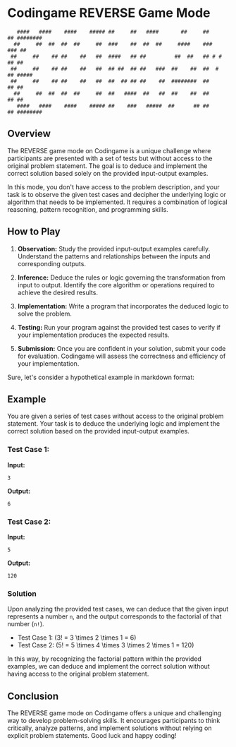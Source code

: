 # Codingame REVERSE Game Mode

```
   ####   ####    ####    ##### ##     ##   ####       ##     ##     ## ########
  ##     ##  ##  ##  ##     ##  ###    ##  ##  ##     ####    ###   ### ##
 ##     ##    ## ##    ##   ##  ####   ## ##         ##  ##   ## # # ## ##
 ##     ##    ## ##    ##   ##  ## ##  ## ##   ###  ##    ##  ##  #  ## #####
 ##     ##    ## ##    ##   ##  ##  ## ## ##    ##  ########  ##     ## ##
  ##     ##  ##  ##  ##     ##  ##   ####  ##   ##  ##    ##  ##     ## ##
   ####   ####    ####    ##### ##    ###   #####  ##      ## ##     ## ########
```

## Overview

The REVERSE game mode on Codingame is a unique challenge where participants are presented with a set of tests but without access to the original problem statement. The goal is to deduce and implement the correct solution based solely on the provided input-output examples.

In this mode, you don't have access to the problem description, and your task is to observe the given test cases and decipher the underlying logic or algorithm that needs to be implemented. It requires a combination of logical reasoning, pattern recognition, and programming skills.

## How to Play

1. **Observation:** Study the provided input-output examples carefully. Understand the patterns and relationships between the inputs and corresponding outputs.

2. **Inference:** Deduce the rules or logic governing the transformation from input to output. Identify the core algorithm or operations required to achieve the desired results.

3. **Implementation:** Write a program that incorporates the deduced logic to solve the problem.

4. **Testing:** Run your program against the provided test cases to verify if your implementation produces the expected results.

5. **Submission:** Once you are confident in your solution, submit your code for evaluation. Codingame will assess the correctness and efficiency of your implementation.

Sure, let's consider a hypothetical example in markdown format:

## Example

You are given a series of test cases without access to the original problem statement. Your task is to deduce the underlying logic and implement the correct solution based on the provided input-output examples.

### Test Case 1:

**Input:**
```
3
```

**Output:**
```
6
```

### Test Case 2:

**Input:**
```
5
```

**Output:**
```
120
```

### Solution

Upon analyzing the provided test cases, we can deduce that the given input represents a number `n`, and the output corresponds to the factorial of that number (`n!`).

- Test Case 1: \(3! = 3 \times 2 \times 1 = 6\)
- Test Case 2: \(5! = 5 \times 4 \times 3 \times 2 \times 1 = 120\)

In this way, by recognizing the factorial pattern within the provided examples, we can deduce and implement the correct solution without having access to the original problem statement.

## Conclusion

The REVERSE game mode on Codingame offers a unique and challenging way to develop problem-solving skills. It encourages participants to think critically, analyze patterns, and implement solutions without relying on explicit problem statements. Good luck and happy coding!

